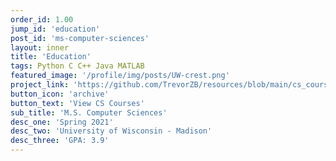 ```yaml
---
order_id: 1.00
jump_id: 'education'
post_id: 'ms-computer-sciences'
layout: inner
title: 'Education'
tags: Python C C++ Java MATLAB
featured_image: '/profile/img/posts/UW-crest.png'
project_link: 'https://github.com/TrevorZB/resources/blob/main/cs_courses.pdf'
button_icon: 'archive'
button_text: 'View CS Courses'
sub_title: 'M.S. Computer Sciences'
desc_one: 'Spring 2021'
desc_two: 'University of Wisconsin - Madison'
desc_three: 'GPA: 3.9'
---
```

